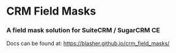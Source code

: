 # CRM Field Masks
### A field mask solution for SuiteCRM / SugarCRM CE

Docs can be found at: https://blasher.github.io/crm_field_masks/

